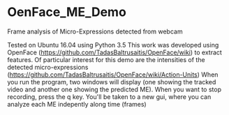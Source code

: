 # OenFace_ME_Demo
Frame analysis of Micro-Expressions detected from webcam

Tested on Ubuntu 16.04 using Python 3.5
This work was developed using OpenFace (https://github.com/TadasBaltrusaitis/OpenFace/wiki) to extract features. Of particular interest for this demo are the intensities of the detected micro-expressions (https://github.com/TadasBaltrusaitis/OpenFace/wiki/Action-Units)
When you run the program, two windows will display (one showing the tracked video and another one showing the predicted ME).  When you want to stop recording, press the q key. You'll be taken to a new gui, where you can analyze each ME indepently along time (frames)
